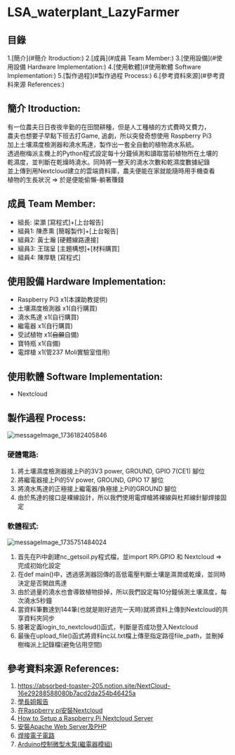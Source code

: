 # LSA_waterplant_LazyFarmer

## 目錄 
1.[簡介](#簡介 Itroduction:)
2.[成員](#成員 Team Member:)
3.[使用設備](#使用設備 Hardware Implementation:)
4.[使用軟體](#使用軟體 Software Implementation:)
5.[製作過程](#製作過程 Process:)
6.[參考資料來源](#參考資料來源 References:)

## 簡介 Itroduction:
有一位農夫日日夜夜辛勤的在田間耕種，但是人工種植的方式費時又費力，<br>
農夫也想要子早點下班去打Game, 追劇，所以突發奇想使用 Raspberry Pi3<br>
加上土壤濕度檢測器和澆水馬達，製作出一套全自動的植物澆水系統。<br>
透過樹梅派主機上的Python程式設定每十分鐘偵測和讀取當前植物所在土壤的<br>
乾濕度，並判斷在乾燥時澆水。同時將一整天的澆水次數和乾濕度數據紀錄<br>
並上傳到用Nextcloud建立的雲端資料庫，農夫便能在家就能隨時用手機查看<br>
植物的生長狀況 => 於是便能偷懶-躺著賺錢

## 成員 Team Member:
* 組長:  梁灝   [寫程式]+[上台報告]
* 組員1: 陳彥熏 [簡報製作]+[上台報告]
* 組員2: 黃士瀚 [硬體線路連接]
* 組員3: 王瑞呈 [主題構想]+[材料購買]
* 組員4: 陳厚駪 [寫程式]

## 使用設備 Hardware Implementation:
* Raspberry Pi3 x1(本課助教提供)
* 土壤濕度檢測器 x1(自行購買)
* 澆水馬達      x1(自行購買)
* 繼電器        x1(自行購買)
* 受試植物      x1(~~自願~~自備)
* 寶特瓶        x1(自備)
* 電焊槍        x1(管237 Moli實驗室借用)

## 使用軟體 Software Implementation:
* Nextcloud
  <br>

## 製作過程 Process:

![messageImage_1736182405846](https://github.com/user-attachments/assets/dd6b0101-8aa3-4784-af23-bbdab0acef1a)
### 硬體電路:
1. 將土壤濕度檢測器接上Pi的3V3 power, GROUND, GPIO 7(CE1) 腳位
2. 將繼電器接上Pi的5V power, GROUND, GPIO 17 腳位
3. 將澆水馬達的正極接上繼電器/負極接上Pi的GROUND 腳位
4. 由於馬達的接口是裸線設計，所以我們使用電焊槍將裸線與杜邦線針腳焊接固定

### 軟體程式:
![messageImage_1735751484024](https://github.com/user-attachments/assets/c662a6f7-cf59-4dbb-9249-74078d3a4894)
1. 首先在Pi中創建nc_getsoil.py程式檔，並import RPi.GPIO 和 Nextcloud => 完成初始化設定
2. 在def main()中，透過感測器回傳的高低電壓判斷土壤是濕潤或乾燥，並同時決定是否開啟馬達
3. 由於過量的澆水也會導致植物掛掉，所以我們設定每10分鐘偵測土壤濕度，每次澆水5秒鐘
4. 當資料筆數達到144筆(也就是剛好過完一天時)就將資料上傳到Nextcloud的共享資料夾同步
5. 接著定義login_to_nextcloud()函式，判斷是否成功登入Nextcloud
6. 最後在upload_file()函式將資料nc以.txt檔上傳至指定路徑file_path，並刪掉樹梅派上記錄檔(避免佔用空間)

## 參考資料來源 References:
1. https://absorbed-toaster-205.notion.site/NextCloud-16e29288588080b7acd2da254b46425a
2. [學長姐報告](https://github.com/NCNU-OpenSource/WaterPlant)
3. [在Raspberry pi安裝Nextcloud](https://atceiling.blogspot.com/2020/03/raspberry-pi-70-nextcloud-talk.html#google_vignette)
4. [How to Setup a Raspberry Pi Nextcloud Server](https://pimylifeup.com/raspberry-pi-nextcloud-server/)
5. [安裝Apache Web Server及PHP](https://atceiling.blogspot.com/2020/03/raspberry-pi-60apache-web-serverphp.html)
6. [焊接電子電路](https://www.youtube.com/watch?v=UUIHBjsaMeM&ab_channel=%E9%BB%83%E4%BF%A1%E6%83%A0%E7%9A%84%E7%98%8B%E7%8B%82%E6%95%99%E5%AE%A4)
7. [Arduino控制微型水泵(繼電器模組)](https://www.youtube.com/watch?v=V3daz51JeoE&ab_channel=%E5%90%B3%E6%9F%8F%E5%BB%B7)
